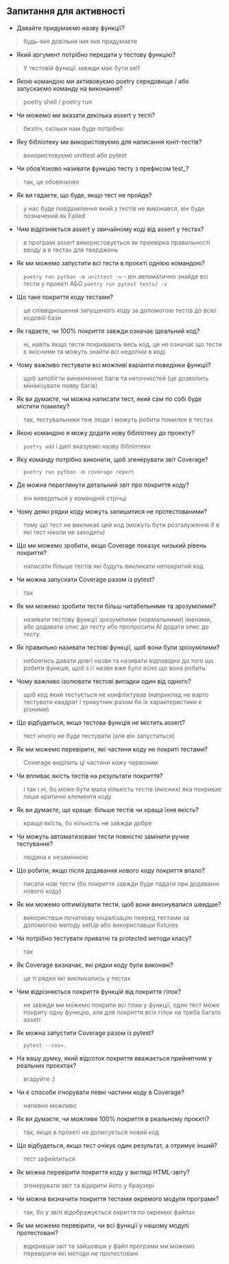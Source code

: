 ## Запитання для активності
- Давайте придумаємо назву функції?
> будь-яке довільне імя яке придумаєте
- Який аргумент потрібно передати у тестову функцію?
> У тестовій функції завжди має бути self
- Якою командою ми активовуємо poetry середовище / або запускаємо команду на виконання?
> poetry shell / poetry run
- Чи можемо ми вказати декілька assert у тесті?
> безліч, скільки нам буде потрібно 
- Яку бібліотеку ми використовуємо для написання юніт-тестів?
> використовуємо unittest або pytest
- Чи обов’язково називати функцію тесту з префіксом test_?
> так, це обовязково
- Як ви гадаєте, що буде, якщо тест не пройде?
> у нас буде повідомлення який з тестів не виконався, він буде позначений як Failed
- Чим відрізняється assert у звичайному коді від assert у тестах?
> в програмі assert використовується як преевірка правильності вводу а в тестах для тверджень
- Як ми можемо запустити всі тести в проєкті однією командою?
> `poetry run python -m unittest -v` - він автоматично знайде всі тести у проекті АБО `poetry run pytest tests/ -v`
- Що таке покриття коду тестами?
> це співвідношення запущеного коду за допомогою тестів до всієї кодової бази
- Як гадаєте, чи 100% покриття завжди означає ідеальний код?
> ні, навіть якщо тести покривають весь код, це не означає що тести є якісними та можуть знайти всі недоліки в коді 
- Чому важливо тестувати всі можливі варіанти поведінки функції?
> щоб запобігти винекненню багів та неточностей (це дозволить мінімізувати появу багів)
- Як ви думаєте, чи можна написати тест, який сам по собі буде містити помилку?
> так, тестувальники теж люди і можуть робити помилки в тестах
- Якою командою я можу додати нову бібліотеку до проекту?
> `poetry add` і далі вказуємо назву бібліотеки
- Яку команду потрібно виконати, щоб згенерувати звіт Coverage?
> `poetry run python -m coverage report`
- Де можна переглянути детальний звіт про покриття коду?
> він виведеться у командній стрічці
- Чому деякі рядки коду можуть залишитися не протестованими?
> тому що тест не викликає цей код (можуть бути розгалуження if в які тест ніколи не заходить)
- Що ми можемо зробити, якщо Coverage показує низький рівень покриття?
> написати більше тестів які будуть викликати непокритий код
- Чи можна запускати Coverage разом із pytest?
> так
- Як ми можемо зробити тести більш читабельними та зрозумілими?
> називати тестову функції зрозумілими (нормальними) іменами, або додавати опис до тесту або пропросити АІ додати опис до тесту
- Як правильно називати тестові функції, щоб вони були зрозумілими?
> небоятись давати довгі назви та називати відповідно до того що робити функція, щоб з її назви вже було ясно що вона робить
- Чому важливо ізолювати тестові випадки один від одного?
> щоб код який тестується не конфліктував (наприклад не варто тестувати квадрат і трикутник разом бо їх характеристики є різними)
- Що відбудеться, якщо тестова функція не містить assert?
> тест нічого не буде тестувати (але він запуститься)
- Як ми можемо перевірити, які частини коду не покриті тестами?
> Coverage виділить ці частини кожу червоним
- Чи впливає якість тестів на результати покриття?
> і так і ні, бо може бути мала кількість тестів (якісних) яка покриває лише критичні елементи коду
- Як ви думаєте, що краще: більше тестів чи краща їхня якість?
> краща якість, бо кількість не завжди добре
- Чи можуть автоматизовані тести повністю замінити ручне тестування?
> людина є незамінною
- Що робити, якщо після додавання нового коду покриття впало?
> писати нові тести (бо покриття завжди буде падати при додаванні нового коду)
- Як ми можемо оптимізувати тести, щоб вони виконувалися швидше?
> використвши початкову ініціалізацію пееред тестами за допомогою методу setUp або використавши fixtures
- Чи потрібно тестувати приватні та protected методи класу?
> так 
- Як Coverage визначає, які рядки коду були виконані?
> це ті рядки які викликались у тестах
- Чим відрізняється покриття функцій від покриття гілок?
> не завжди ми можемо покрити всі гілки у функції, один тест може покриту одну функцію, але для покриття всіх гілок на треба багато assetr
- Як можна запустити Coverage разом із pytest?
> `pytest --cov=.`
- На вашу думку, який відсоток покриття вважається прийнятним у реальних проєктах?
> вгадуйте :)
- Чи є способи ігнорувати певні частини коду в Coverage?
> напевно можливо
- Як ви думаєте, чи можливе 100% покриття в реальному проєкті?
> так, якщо в прокеті не дописується новий код
- Що відбудеться, якщо тест очікує один результат, а отримує інший?
> тест зафейлиться
- Як можна перевірити покриття коду у вигляді HTML-звіту?
> згенерувати звіт та відкрити його у браузері
- Чи можна визначити покриття тестами окремого модуля програми?
> так, бо у звіті відображується окриття по окремих файлах
- Як ми можемо перевірити, чи всі функції у нашому модулі протестовані?
> відкривши звіт та зайшовши у файл програми ми можемо перевірити які методи не протестовані 
